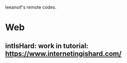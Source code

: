 leeanoif's remote codes. 

# Web 

## intIsHard: work in tutorial: https://www.internetingishard.com/